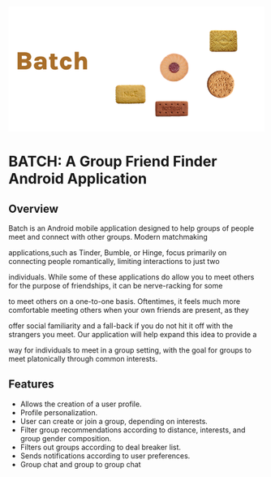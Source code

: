 ![Batch Banner](https://github.com/emanuel-ruiz/Batch/blob/main/BatchBanner.png)

# **BATCH:** A Group Friend Finder Android Application

## **Overview**
 
 Batch is an Android mobile application designed to help groups of people meet and connect with other groups. Modern matchmaking
 
 applications,such as Tinder, Bumble, or Hinge, focus primarily on connecting people romantically, limiting interactions to just two
 
 individuals. While some of these applications do allow you to meet others for the purpose of friendships, it can be nerve-racking for some
 
 to meet others on a one-to-one basis. Oftentimes, it feels much more comfortable meeting others when your own friends are present, as they
 
 offer social familiarity and a fall-back if you do not hit it off with the strangers you meet. Our application will help expand this idea to provide a
 
 way for individuals to meet in a group setting, with the     goal for groups to meet platonically through common interests. 

## **Features**

 - Allows the creation of a user profile.
 - Profile personalization.
 - User can create or join a group, depending on interests.
 - Filter group recommendations according to distance, interests, and group gender composition.
 - Filters out groups according to deal breaker list.
 - Sends notifications according to user preferences.
 - Group chat and group to group chat



